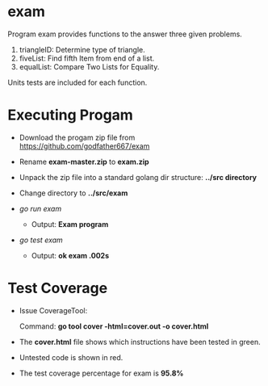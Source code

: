 # exam
Program exam provides functions to the answer three given problems.

1. triangleID: Determine type of triangle.
2. fiveList: Find fifth Item from end of a list.
3. equalList: Compare Two Lists for Equality.

Units tests are included for each function.

# Executing Progam

* Download the progam zip file from https://github.com/godfather667/exam
* Rename **exam-master.zip** to **exam.zip**
* Unpack the zip file into a standard golang dir structure: **../src directory**
* Change directory to **../src/exam** 

* _go run exam_
  * Output:  **Exam program**

* _go test exam_
  * Output:  **ok  exam  .002s**

# Test Coverage

* Issue CoverageTool:

  Command: **go tool cover -html=cover.out -o cover.html**

* The **cover.html** file shows which instructions have been tested in green.
* Untested code is shown in red.

* The test coverage percentage for exam is **95.8%**

